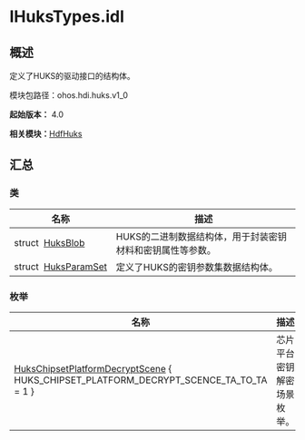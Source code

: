 # IHuksTypes.idl


## 概述

定义了HUKS的驱动接口的结构体。

模块包路径：ohos.hdi.huks.v1_0

**起始版本：** 4.0

**相关模块：**[HdfHuks](_hdf_huks.md)


## 汇总


### 类

| 名称 | 描述 | 
| -------- | -------- |
| struct&nbsp;&nbsp;[HuksBlob](_huks_blob.md) | HUKS的二进制数据结构体，用于封装密钥材料和密钥属性等参数。 | 
| struct&nbsp;&nbsp;[HuksParamSet](_huks_param_set.md) | 定义了HUKS的密钥参数集数据结构体。 | 


### 枚举

| 名称 | 描述 | 
| -------- | -------- |
| [HuksChipsetPlatformDecryptScene](_hdf_huks.md#hukschipsetplatformdecryptscene) { HUKS_CHIPSET_PLATFORM_DECRYPT_SCENCE_TA_TO_TA = 1 } | 芯片平台密钥解密场景枚举。 | 
